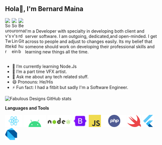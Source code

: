 
## Hola👋, I'm Bernard Maina

<a href="https://twitter.com/Benfabulous">
  <img align="left" alt="Sourov's Twitter" width="22px" src="https://cdn.jsdelivr.net/npm/simple-icons@v3/icons/twitter.svg" />
</a>
<a href="https://www.linkedin.com/in/fabulous-designs-81ba8a220/">
  <img align="left" alt="Sourov's Linkdein" width="22px" src="https://cdn.jsdelivr.net/npm/simple-icons@v3/icons/linkedin.svg" />
</a>
<a href="https://github.com/fabulousDesigns">
  <img align="left" alt="Bernard Github" width="22px" src="https://cdn.jsdelivr.net/npm/simple-icons@v3/icons/github.svg" />
</a>

<br/>
<br/>
I'm a Developer with specialty in developing both client and server software. I am outgoing, dedicated,and open-minded. I get across to people and adjust to changes easily. Its my belief that someone should work on developing their professional skills and learning new things all the time.
<br/>
<br/>

- 🌱 I’m currently learning Node.Js
- 👯 I’m a part time VFX artist.
- 💬 Ask me about any tech related stuff.
- 😄 Pronouns: He/His
- ⚡ Fun fact: I had a fitbit but sadly I'm a Software Engineer.

![Fabulous Designs GitHub stats](https://github-readme-stats.vercel.app/api?username=fabulousDesigns&show_icons=true&theme=radical)


**Languages and Tools**

<code><img height="40" src="bernard-mburu-master/react-native.png"></code>
<code><img height="40" src="bernard-mburu-master/android.png"></code>
<code><img height="40" src="bernard-mburu-master/nodejs.png"></code>
<code><img height="40" src="bernard-mburu-master/bootstrap.png"></code>
<code><img height="40" src="bernard-mburu-master/JavaScript.png"></code>
<code><img height="40" src="bernard-mburu-master/php.png"></code>
<code><img height="40" src="bernard-mburu-master/swift.png"></code>
<code><img height="40" src="bernard-mburu-master/flutter.png"></code>
<code><img height="40" src="bernard-mburu-master/dart.png"></code>
